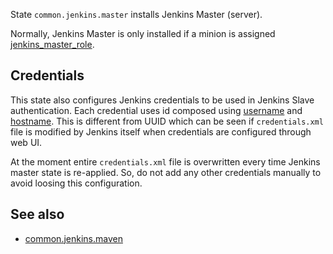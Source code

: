 
State `common.jenkins.master` installs Jenkins Master (server).

Normally, Jenkins Master is only installed if a minion is assigned [jenkins_master_role](docs/pillars/common/system_host_roles/jenkins_master_role/readme.md).

## Credentials ##

This state also configures Jenkins credentials to be used in Jenkins Slave
authentication. Each credential uses id composed using
[username](docs/pillars/common/system_hosts/_id/primary_user/username/reame.md) and
[hostname](docs/pillars/common/system_hosts/_id/hostname.md). This is
different from UUID which can be seen if `credentials.xml` file is modified
by Jenkins itself when credentials are configured through web UI.

At the moment entire `credentials.xml` file is overwritten every time
Jenkins master state is re-applied. So, do not add any other credentials
manually to avoid loosing this configuration.

## See also ##

* [common.jenkins.maven](docs/states/common/jenkins/maven/readme.md)

